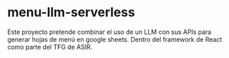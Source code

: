 # menu-llm-serverless
Este proyecto pretende combinar el uso de un LLM con sus APIs para generar hojas de menú en google sheets. Dentro del framework de React como parte del TFG de ASIR.